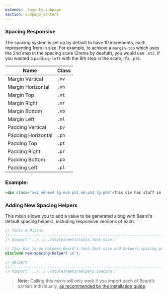```yaml
---
extends: _layouts.subpage
section: subpage_content
---
```

<h3 class="tcg50 ft7 md-ft10 fw3 mb2 md-mb3 flex aic acc">Spacing  <a class="badge br3 bg1 tcw ft1 md-ft3 uppercase ls1 fw6 ml1" title="These helpers accept responsive prefixes">Responsive</a></h3>
<p class="tcg50 ft5 fw3 mb4 md-mb6 lh2">The spacing system is set up by default to have 10 increments, each representing 1rem in size. For example, to achieve a <code>margin-top</code> which uses the 2nd step in the spacing scale (2rems by deafult), you would use <code>.mt2</code>. If you wanted a <code>padding-left</code> with the 8th step in the scale, it's <code>.pl8</code>.</p>

<table class="w100 mb6 ft4 tcg60 lh2">
    <thead>
        <tr class="brdr1--bottom bcg10">
            <th class="pv1">Name</th>
            <th class="pv1">Class</th>
        </tr>
    </thead>
    <tbody>
        <tr class="brdr1--bottom bcg10">
            <td class="pv1">Margin Vertical</td>
            <td class="pv1"><code>.mv</code></td>
        </tr>
        <tr class="brdr1--bottom bcg10">
            <td class="pv1">Margin Horizontal</td>
            <td class="pv1"><code>.mh</code></td>
        </tr>
        <tr class="brdr1--bottom bcg10">
            <td class="pv1">Margin Top</td>
            <td class="pv1"><code>.mt</code></td>
        </tr>
        <tr class="brdr1--bottom bcg10">
            <td class="pv1">Margin Right</td>
            <td class="pv1"><code>.mr</code></td>
        </tr>
        <tr class="brdr1--bottom bcg10">
            <td class="pv1">Margin Bottom</td>
            <td class="pv1"><code>.mb</code></td>
        </tr>
        <tr class="brdr1--bottom bcg10">
            <td class="pv1">Margin Left</td>
            <td class="pv1"><code>.ml</code></td>
        </tr>
        <tr class="brdr1--bottom bcg10">
            <td class="pv1">Padding Vertical</td>
            <td class="pv1"><code>.pv</code></td>
        </tr>
        <tr class="brdr1--bottom bcg10">
            <td class="pv1">Padding Horizontal</td>
            <td class="pv1"><code>.ph</code></td>
        </tr>
        <tr class="brdr1--bottom bcg10">
            <td class="pv1">Padding Top</td>
            <td class="pv1"><code>.pt</code></td>
        </tr>
        <tr class="brdr1--bottom bcg10">
            <td class="pv1">Padding Right</td>
            <td class="pv1"><code>.pr</code></td>
        </tr>
        <tr class="brdr1--bottom bcg10">
            <td class="pv1">Padding Bottom</td>
            <td class="pv1"><code>.pb</code></td>
        </tr>
        <tr class="brdr1--bottom bcg10">
            <td class="pv1">Padding Left</td>
            <td class="pv1"><code>.pl</code></td>
        </tr>
    </tbody>
</table>

<h3 class="tcg50 ft6 fw3 mb2 md-mb3 flex aic acc">Example:</h3>

```html
<div class="mv2 md-mv4 lg-mv6 ph1 md-ph3 lg-ph6">This div has stuff in it</div>
```

<h3 class="tcg50 ft8 fw3 mb2 md-mb3">Adding New Spacing Helpers</h3>
<p class="tcg50 ft5 fw3 mb4 lh2">This mixin allows you to add a value to be generated along with Beard's default spacing helpers, including responsive versions of each.</p>

```scss
// Tools & Mixins
//-------------------------------------------------------------------------- */
// @import '../../../stylesheets/tools.font-size';

// This has to go between Beard's tool.font-size and helpers.spacing partials
@include new-spacing-helper('16');

// Helpers
//-------------------------------------------------------------------------- */
// @import '../../../stylesheets/helpers.spacing';
```

<blockquote class="bg1 br3 pv2 ph2 mb6">
<p class="tcw ft5 fw3 lh2"><strong>Note:</strong> Calling this mixin will only work if you import each of Beard&rsquo;s partials individually, <a href="/installation" class="tcw fw6">as recommended by the installation guide</a>.</p>
</blockquote>
